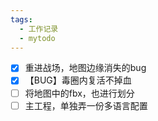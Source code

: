 ```yaml
---
tags:
  - 工作记录
  - mytodo
---
```

- [x] 重进战场，地图边缘消失的bug
- [x] 【BUG】毒圈内复活不掉血
- [ ] 将地图中的fbx，也进行划分
- [ ] 主工程，单独弄一份多语言配置